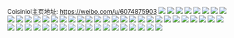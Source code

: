 Coisiniol主页地址: https://weibo.com/u/6074875903 
![](https://wx4.sinaimg.cn/mw2000/006D7yJply1h9ioylwdk4j30sc0vwn2e.jpg) 
![](https://wx4.sinaimg.cn/mw2000/006D7yJply1h9ioynwpffj30u01o0k1w.jpg) 
![](https://wx4.sinaimg.cn/mw2000/006D7yJply1h9ioymifufj30u0140jv6.jpg) 
![](https://wx4.sinaimg.cn/mw2000/006D7yJply1h9ioyqxca5j31400u0n1t.jpg) 
![](https://wx4.sinaimg.cn/mw2000/006D7yJply1h9ioylbmwgj30u01400z3.jpg) 
![](https://wx4.sinaimg.cn/mw2000/006D7yJply1h9ioyqedqjj30u0140qcb.jpg) 
![](https://wx4.sinaimg.cn/mw2000/006D7yJply1h9ioyn8wikj30u014045j.jpg) 
![](https://wx4.sinaimg.cn/mw2000/006D7yJply1h9ioypol24j30u0140jwb.jpg) 
![](https://wx4.sinaimg.cn/mw2000/006D7yJply1h9ioyow0j3j30sg2dctpb.jpg) 
![](https://wx4.sinaimg.cn/mw2000/006D7yJpgy1h94bds715xj30rm0oy41l.jpg) 
![](https://wx4.sinaimg.cn/mw2000/006D7yJpgy1h94bdsu7axj30u015qtds.jpg) 
![](https://wx4.sinaimg.cn/mw2000/006D7yJpgy1h94beqd4l0j30u0140wmm.jpg) 
![](https://wx4.sinaimg.cn/mw2000/006D7yJpgy1h94ber326nj31400u0k1m.jpg) 
![](https://wx4.sinaimg.cn/mw2000/006D7yJpgy1h8xuu34tjyj30j60j63za.jpg) 
![](https://wx4.sinaimg.cn/mw2000/006D7yJpgy1h8xuu3l6lqj30j60j6wfh.jpg) 
![](https://wx4.sinaimg.cn/mw2000/006D7yJpgy1h8xuu3w4e5j30j60j6gmg.jpg) 
![](https://wx4.sinaimg.cn/mw2000/006D7yJpgy1h7owrhfzwvj30u013zdih.jpg) 
![](https://wx4.sinaimg.cn/mw2000/006D7yJpgy1h7owri19doj30u013zgp7.jpg) 
![](https://wx4.sinaimg.cn/mw2000/006D7yJpgy1h7owrgv3jzj30u013zmzt.jpg) 
![](https://wx4.sinaimg.cn/mw2000/006D7yJpgy1h7owrji3hdj30u013z41n.jpg) 
![](https://wx4.sinaimg.cn/mw2000/006D7yJpgy1h7owrii2qjj30u013ztbh.jpg) 
![](https://wx4.sinaimg.cn/mw2000/006D7yJpgy1h7owrkaylmj30u013zada.jpg) 
![](https://wx4.sinaimg.cn/mw2000/006D7yJpgy1h7owrlbdtjj313z0u0ae4.jpg) 
![](https://wx4.sinaimg.cn/mw2000/006D7yJpgy1h7owrlwd98j30u0131whk.jpg) 
![](https://wx4.sinaimg.cn/mw2000/006D7yJpgy1h7owrmpls0j313z0u0whs.jpg) 
![](https://wx4.sinaimg.cn/mw2000/006D7yJpgy1h7fil4r7glj30zk0outbt.jpg) 
![](https://wx4.sinaimg.cn/mw2000/006D7yJpgy1h7fil4eqdlj30a803kq2t.jpg) 
![](https://wx4.sinaimg.cn/mw2000/006D7yJpgy1h7fil5fak2j30zk0qnaaz.jpg) 
![](https://wx4.sinaimg.cn/mw2000/006D7yJpgy1h7160hck5vj30u00uw7bk.jpg) 
![](https://wx4.sinaimg.cn/mw2000/006D7yJpgy1h6vdz1j7q9j31400u0myf.jpg) 
![](https://wx4.sinaimg.cn/mw2000/006D7yJpgy1h6vdz0gjo1j31400u0wiz.jpg) 
![](https://wx4.sinaimg.cn/mw2000/006D7yJpgy1h6vdz11y6wj31400u076u.jpg) 
![](https://wx4.sinaimg.cn/mw2000/006D7yJpgy1h6vdz24cggj31400u0gqh.jpg) 
![](https://wx4.sinaimg.cn/mw2000/006D7yJpgy1h6vdz2kbn8j31400u0n2i.jpg) 
![](https://wx4.sinaimg.cn/mw2000/006D7yJpgy1h6vdz33s34j31400u0n19.jpg) 
![](https://wx4.sinaimg.cn/mw2000/006D7yJpgy1h6vdz3qgnnj31400u0te2.jpg) 
![](https://wx4.sinaimg.cn/mw2000/006D7yJpgy1h6vdz43zozj31400u0tde.jpg) 
![](https://wx4.sinaimg.cn/mw2000/006D7yJpgy1h6vdz4jm0sj31400u0wim.jpg) 
![](https://wx4.sinaimg.cn/mw2000/006D7yJpgy1h6vdz4zdtnj31400u0n12.jpg) 
![](https://wx4.sinaimg.cn/mw2000/006D7yJpgy1h6vdz5eouaj31400u0tgr.jpg) 
![](https://wx4.sinaimg.cn/mw2000/006D7yJpgy1h6vdz5x85sj30u0140gpl.jpg) 
![](https://wx4.sinaimg.cn/mw2000/006D7yJpgy1h6vdz6a84ij31400u0n1g.jpg) 
![](https://wx4.sinaimg.cn/mw2000/006D7yJply1g4649mr8erj30u00u0n29.jpg) 
![](https://wx4.sinaimg.cn/mw2000/006D7yJply1g3riqzqj0mj31hc0u0jyx.jpg) 
![](https://wx4.sinaimg.cn/mw2000/006D7yJply1g3rir0dd1sj31hc0u0wlv.jpg) 
![](https://wx4.sinaimg.cn/mw2000/006D7yJply1g3rir0z4caj31hc0u048x.jpg) 
![](https://wx4.sinaimg.cn/mw2000/006D7yJply1g3rir1b3tij30oy0tojte.jpg) 
![](https://wx4.sinaimg.cn/mw2000/006D7yJply1g3rir3k2hqj30k00k0jse.jpg) 
![](https://wx4.sinaimg.cn/mw2000/006D7yJply1g3rir2lm6tj31hc0u0n66.jpg) 
![](https://wx4.sinaimg.cn/mw2000/006D7yJply1g3riv62ln1j30u01rdagk.jpg) 
![](https://wx4.sinaimg.cn/mw2000/006D7yJply1g3rird8ig0j30qo0he77j.jpg) 
